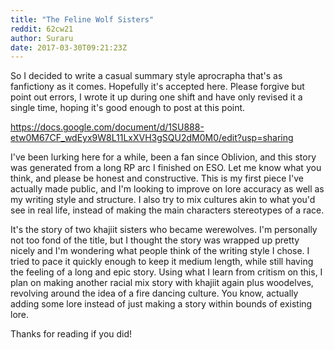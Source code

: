 ```yaml
---
title: "The Feline Wolf Sisters"
reddit: 62cw21
author: Suraru
date: 2017-03-30T09:21:23Z
---
```


So I decided to write a casual summary style aprocrapha that's as fanfictiony as it comes. Hopefully it's accepted here. Please forgive but point out errors, I wrote it up during one shift and have only revised it a single time, hoping it's good enough to post at this point.

https://docs.google.com/document/d/1SU888-etw0M67CF_wdEyx9W8L11LxXVH3gSQU2dM0M0/edit?usp=sharing

I've been lurking here for a while, been a fan since Oblivion, and this story was generated from a long RP arc I finished on ESO. Let me know what you think, and please be honest and constructive. This is my first piece I've actually made public, and I'm looking to improve on lore accuracy as well as my writing style and structure. I also try to mix cultures akin to what you'd see in real life, instead of making the main characters stereotypes of a race.

It's the story of two khajiit sisters who became werewolves. I'm personally not too fond of the title, but I thought the story was wrapped up pretty nicely and I'm wondering what people think of the writing style I chose. I tried to pace it quickly enough to keep it medium length, while still having the feeling of a long and epic story. Using what I learn from critism on this, I plan on making another racial mix story with khajiit again plus woodelves, revolving around the idea of a fire dancing culture. You know, actually adding some lore instead of just making a story within bounds of existing lore.

Thanks for reading if you did!
